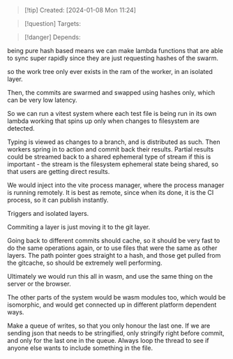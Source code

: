 
>[!tip] Created: [2024-01-08 Mon 11:24]

>[!question] Targets: 

>[!danger] Depends: 

being pure hash based means we can make lambda functions that are able to sync super rapidly since they are just requesting hashes of the swarm.

so the work tree only ever exists in the ram of the worker, in an isolated layer.

Then, the commits are swarmed and swapped using hashes only, which can be very low latency.

So we can run a vitest system where each test file is being run in its own lambda working that spins up only when changes to filesystem are detected.

Typing is viewed as changes to a branch, and is distributed as such.  Then workers spring in to action and commit back their results.  Partial results could be streamed back to a shared ephemeral type of stream if this is important - the stream is the filesystem ephemeral state being shared, so that users are getting direct results.

We would inject into the vite process manager, where the process manager is running remotely.
It is best as remote, since when its done, it is the CI process, so it can publish instantly.

Triggers and isolated layers.

Commiting a layer is just moving it to the git layer.

Going back to different commits should cache, so it should be very fast to do the same operations again, or to use files that were the same as other layers.  The path pointer goes straight to a hash, and those get pulled from the gitcache, so should be extremely well performing.

Ultimately we would run this all in wasm, and use the same thing on the server or the browser.

The other parts of the system would be wasm modules too, which would be isomorphic, and would get connected up in different platform dependent ways.

Make a queue of writes, so that you only honour the last one.
If we are sending json that needs to be stringified, only stringify right before commit, and only for the last one in the queue.
Always loop the thread to see if anyone else wants to include something in the file.